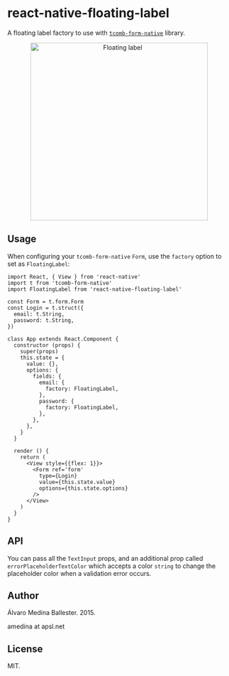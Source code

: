 # react-native-floating-label
A floating label factory to use with [``tcomb-form-native``](https://github.com/gcanti/tcomb-form-native) library.

<p align="center">
<img src="https://raw.githubusercontent.com/wiki/alvaromb/react-native-floating-label/floating-form.gif" alt="Floating label" width="400">
</p>

## Usage
When configuring your ``tcomb-form-native`` ``Form``, use the ``factory`` option to set as ``FloatingLabel``:

```es6
import React, { View } from 'react-native'
import t from 'tcomb-form-native'
import FloatingLabel from 'react-native-floating-label'

const Form = t.form.Form
const Login = t.struct({
  email: t.String,
  password: t.String,
})

class App extends React.Component {
  constructor (props) {
    super(props)
    this.state = {
      value: {},
      options: {
        fields: {
          email: {
            factory: FloatingLabel,
          },
          password: {
            factory: FloatingLabel,
          },
        },
      },
    }
  }

  render () {
    return (
      <View style={{flex: 1}}>
        <Form ref='form'
          type={Login}
          value={this.state.value}
          options={this.state.options}
        />
      </View>
    )
  }
}
```

## API
You can pass all the `TextInput` props, and an additional prop called `errorPlaceholderTextColor` which accepts a color `string` to change the placeholder color when a validation error occurs.

## Author
Álvaro Medina Ballester. 2015.

amedina at apsl.net

## License

MIT.
